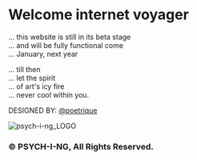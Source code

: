 # Welcome internet voyager    

... this website is still in its beta stage     
... and will be fully functional come     
... January, next year     
     
... till then     
... let the spirit     
... of art's icy fire     
... never cool within you.     

DESIGNED BY: [@poetrique](http://instagram.com/poetrique)

![psych-i-ng_LOGO](http://res.cloudinary.com/poetrique/image/upload/c_scale,q_auto:best,w_500/v1513300654/psych-i-ng/psych-i-ng.png)

### &copy; PSYCH-I-NG, All Rights Reserved.
